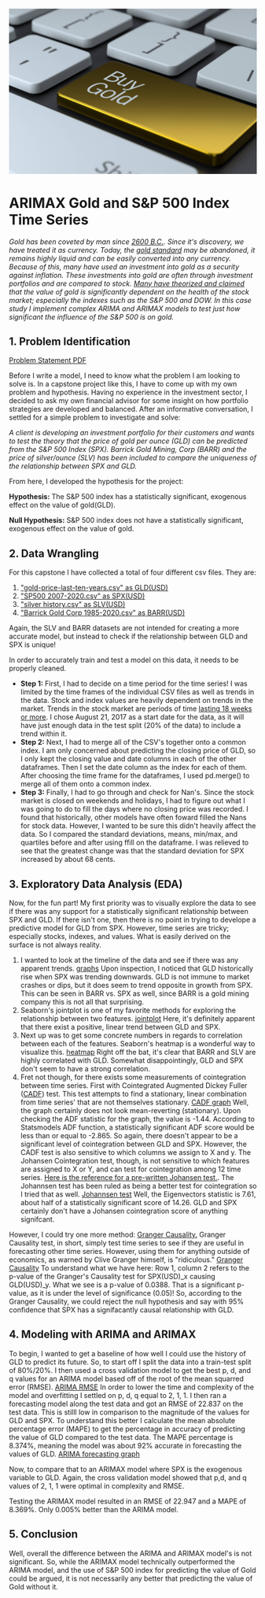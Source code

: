 ![cover image](https://github.com/Shane-McCallum/ARIMAX-Gold-and-S-P500-Time-Series/blob/master/2.%20README%20files/buy-gold-key-wo.jpg)

# ARIMAX Gold and S&P 500 Index Time Series

*Gold has been coveted by man since [2600 B.C.](https://nationwidecoins.com/how-was-gold-discovered/). Since it's discovery, we have treated it as currency. Today, the [gold standard](https://www.investopedia.com/ask/answers/09/gold-standard.asp) may be abandoned, it remains highly liquid and can be easily converted into any currency. Because of this, many have used an investment into gold as a security against inflation. These investments into gold are often through investment portfolios and are compared to stock. [Many have theorized and claimed](https://www.sunshineprofits.com/gold-silver/dictionary/gold-sp/) that the value of gold is significantly dependent on the health of the stock market; especially the indexes such as the S&P 500 and DOW. In this case study I implement complex ARIMA and ARIMAX models to test just how significant the influence of the S&P 500 is on gold.*

## 1. Problem Identification

[Problem Statement PDF](https://github.com/Shane-McCallum/ARIMAX-Gold-and-S-P500-Time-Series/blob/master/2.%20README%20files/Capstone%20Problem%20Statement%20%5BShane%20McCallum%5D.pptx.pdf)

Before I write a model, I need to know what the problem I am looking to solve is. In a capstone project like this, I have to come up with  my own problem and hypothesis. Having no experience in the investment sector, I decided to ask my own financial advisor for some insight on how portfolio strategies are developed and balanced. After an informative conversation, I settled for a simple problem to investigate and solve:

*A client is developing an investment portfolio for their customers and wants to test the theory that the price of gold per ounce (GLD) can be predicted from the S&P 500 Index (SPX). Barrick Gold Mining, Corp (BARR) and the price of silver/ounce (SLV) has been included to compare the uniqueness of the relationship between SPX and GLD.*

From here, I developed the hypothesis for the project:

**Hypothesis:** The S&P 500 index has a statistically significant, exogenous effect on the value of gold(GLD).

**Null Hypothesis:** S&P 500 index does not have a statistically significant, exogenous effect on the value of gold.

## 2. Data Wrangling 

For this capstone I have collected a total of four different csv files. They are:
1. ["gold-price-last-ten-years.csv" as GLD(USD)](https://www.macrotrends.net/2627/gold-price-last-ten-years)
2. ["SP500 2007-2020.csv" as SPX(USD)](https://www.marketwatch.com/investing/index/spx)
3. ["silver history.csv" as SLV(USD)](https://www.macrotrends.net/1470/historical-silver-prices-100-year-chart)
4. ["Barrick Gold Corp 1985-2020.csv" as BARR(USD)](https://finance.yahoo.com/quote/GOLD/history?period1=476323200&period2=1614211200&interval=1d&filter=history&frequency=1d&includeAdjustedClose=true)

Again, the SLV and BARR datasets are not intended for creating a more accurate model, but instead to check if the relationship between GLD and SPX is unique!

In order to accurately train and test a model on this data, it needs to be properly cleaned.

*   **Step 1:** First, I had to decide on a time period for the time series! I was limited by the time frames of the individual CSV files as well as trends in the data. Stock and index values are heavily dependent on trends in the market. Trends in the stock market are periods of time [lasting 18 weeks or more](https://www.investors.com/how-to-invest/investors-corner/sell-rules-growth-stocks-break-uptrend-line/#:~:text=A%20properly%20drawn%20trend%20line,of%20at%20least%2018%20weeks). I chose August 21, 2017 as a start date for the data, as it will have just enough data in the test split (20% of the data) to include a trend within it.
*   **Step 2:** Next, I had to merge all of the CSV's together onto a common index. I am only concerned about predicting the closing price of GLD, so I only kept the closing value and date columns in each of the other dataframes. Then I set the date column as the index for each of them. After choosing the time frame for the dataframes, I used pd.merge() to merge all of them onto a common index.
*    **Step 3:** Finally, I had to go through and check for Nan's. Since the stock market is closed on weekends and holidays, I had to figure out what I was going to do to fill the days where no closing price was recorded. I found that historically, other models have often foward filled the Nans for stock data. However, I wanted to be sure this didn't heavily affect the data. So I compared the standard deviations, means, min/max, and quartiles before and after using ffill on the dataframe. I was relieved to see that the greatest change was that the standard deviation for SPX increased by about 68 cents.

## 3. Exploratory Data Analysis (EDA)

Now, for the fun part! My first priority was to visually explore the data to see if there was any support for a statistically significant relationship between SPX and GLD. If there isn't one, then there is no point in trying to develope a predictive model for GLD from SPX. However, time series are tricky; especially stocks, indexes, and values. What is easily derived on the surface is not always reality.
1. I wanted to look at the timeline of the data and see if there was any apparent trends.
[graphs]()
Upon inspection, I noticed that GLD historically rise when SPX was trending downwards. GLD is not immune to market crashes or dips, but it does seem to trend opposite in growth from SPX. This can be seen in BARR vs. SPX as well, since BARR is a gold mining company this is not all that surprising.
2. Seaborn's jointplot is one of my favorite methods for exploring the relationship between two features.
[jointplot]()
Here, it's definitely apparent that there exist a positive, linear trend between GLD and SPX.
3. Next up was to get some concrete numbers in regards to correlation between each of the features. Seaborn's heatmap is a wonderful way to visualize this.
[heatmap]()
Right off the bat, it's clear that BARR and SLV are highly correlated with GLD. Somewhat disappointingly, GLD and SPX don't seem to have a strong correlation.
4. Fret not though, for there exists some measurements of cointegration between time series. First with Cointegrated Augmented Dickey Fuller ([CADF](https://pythonforfinance.net/2016/05/09/python-backtesting-mean-reversion-part-2/)) test. This test attempts to find a stationary, linear combination from time series' that are not themselves stationary.
[CADF graph]()
Well, the graph certainly does not look mean-reverting (stationary). Upon checking the ADF statistic for the graph, the value is -1.44. According to Statsmodels ADF function, a statistically significant ADF score would be less than or equal to -2.865. So again, there doesn't appear to be a significant level of cointegration between GLD and SPX. However, the CADF test is also sensitive to which columns we assign to X and y. The Johansen Cointegration test, though, is not sensitive to which features are assigned to X or Y, and can test for cointegration among 12 time series. [Here is the reference for a pre-written Johansen test.](https://blog.quantinsti.com/johansen-test-cointegration-building-stationary-portfolio/). The Johannsen test has been ruled as being a better test for cointegration so I tried that as well.
[Johannsen test]()
Well, the Eigenvectors statistic is 7.61, about half of a statistically significant score of 14.26. GLD and SPX certainly don't have a Johansen cointegration score of anything signifcant. 

However, I could try one more method: [Granger Causality.](https://towardsdatascience.com/granger-causality-and-vector-auto-regressive-model-for-time-series-forecasting-3226a64889a6) Granger Causality test, in short, simply test time series to see if they are useful in forecasting other time series. However, using them for anything outside of economics, as warned by Clive Granger himself, is "ridiculous."
[Granger Causality]()
To understand what we have here:
Row 1, column 2 refers to the p-value of the Granger's Causality test for SPX(USD)_x causing GLD(USD)_y. What we see is a p-value of 0.0388. That is a significant p-value, as it is under the level of significance (0.05)! So, according to the Granger Causality, we could reject the null hypothesis and say with 95% confidence that SPX has a signifacantly causal relationship with GLD.

## 4. Modeling with ARIMA and ARIMAX

To  begin, I wanted to get a baseline of how well I could use the history of GLD to  predict its future. So, to start off I split the data into a train-test split of  80%/20%. I then used a cross validation model to get the best p, d, and q values for an ARIMA model based off of the root of the mean squarred error (RMSE).
[ARIMA RMSE]()
In order to lower the time and complexity of the model and overfitting I settled on p, d, q  equal to 2, 1, 1. I then ran a forecasting model along the test data and got an RMSE of 22.837 on the test data. This is stilll low in comparison to the magnitude of the values for GLD and SPX. To understand this better I calculate the mean absolute percentage error (MAPE) to get the percentage in accuracy of predicting the value of GLD compared to the test data. The MAPE percentage is 8.374%, meaning the model was about 92% accurate in forecasting the values of GLD.
[ARIMA forecasting graph]()

Now, to compare that to an ARIMAX model where SPX is the exogenous variable to GLD. Again, the cross validation model showed that p,d, and q values of 2, 1, 1 were optimal in complexity and RMSE.
[]()

Testing the ARIMAX model resulted in an RMSE of 22.947 and a MAPE of 8.369%. Only 0.005% better than the ARIMA model.

## 5. Conclusion

Well, overall the difference between the ARIMA and ARIMAX model's is not significant. So, while the ARIMAX model technically outperformed the ARIMA model, and the use of S&P 500 index for predicting the value of Gold could be argued, it is not necessarily any better that predicting the value of Gold without it.
